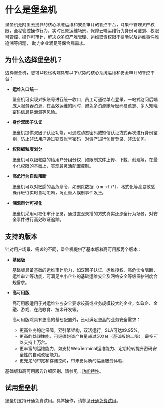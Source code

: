 # 什么是堡垒机

堡垒机是阿里云提供的核心系统运维和安全审计的管控平台，可集中管理资产权限，全程管控操作行为，实时还原运维场景，保障云端运维行为身份可鉴别、权限可管控、操作可审计，解决众多资产难管理、运维职责权限不清晰以及运维事件难追溯等问题， 助力企业满足等保合规需求。



## 为什么选择堡垒机？

选择堡垒机，您可以轻松构建具有以下优势的核心系统运维和安全审计的管控平台：

-   **运维入口统一**

    堡垒机可实现对多账号进行统一收口，员工可通过单点登录，一站式访问后端庞大服务器资源，在高效运维的同时，避免多资源账号密码易遗忘、多人知晓密码信息易泄漏等风险。

-   **身份双因子认证**

    堡垒机提供双因子认证功能，可通过动态密码或短信认证方式再次进行身份鉴别，防止非法用户通过窃取账号密码，对资产进行仿冒登录、非法访问。

-   **权限细粒度划分**

    堡垒机可以细粒度的给用户分组分权，如限制文件上传、下载、创建等，在最小化权限的基础上，实现最灵活配置控制。

-   **高危行为自动阻断**

    堡垒机可以对敏感的高危命令，如删除数据（rm -rf /\*）、格式化等高度敏感操作进行实时自动阻断，防止重大误删事件发生。

-   **溯源审计可视化**

    堡垒机采用可视化审计记录，通过直观录播的方式真实还原全行为场景，对安全事件进行高效取证追踪。


## 支持的版本

针对用户场景、需求的不同，堡垒机提供了基本版和高可用版两个版本：

-   **基础版**

    基础版具备基础的运维审计能力，如双因子认证、运维授权、高危命令阻断、运维审计等功能，可满足中小企业的基础运维安全及网络安全等级保护制度合规需求。

-   **高可用版**

    高可用版适用于对运维业务安全要求较高或业务规模较大的企业，如政企、金融、游戏、在线教育、技术开发等。

    高可用版除具有更高的基础配置外，还可满足更高的业务安全需求：

    -   更高业务稳定保障，双引擎架构，双活运行，SLA可达99.95%。
    -   更高的处理性能，可运维的资产数量超过500台（基础版的上限），最多可以支持上万台。
    -   更丰富的运维能力，如支持WebTerminal运维能力、定期轮转提升密码安全性的自动改密能力。
    -   更充足的带宽和存储空间，带来更优质的运维服务体验。

基础版和高可用版的详细区别，请参见：[功能特性](/cn.zh-CN/产品简介/功能特性.md)。

## 试用堡垒机

堡垒机支持开通免费试用。具体操作，请参见[开通免费试用](/cn.zh-CN/.md)。

